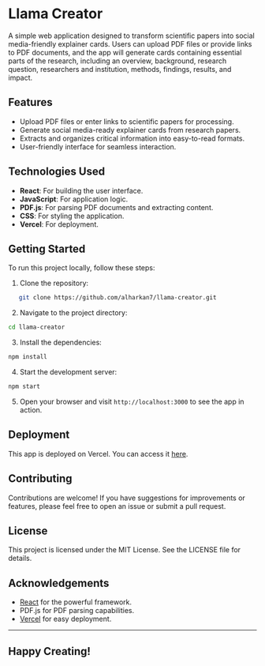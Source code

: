 
# Llama Creator

A simple web application designed to transform scientific papers into social media-friendly explainer cards. Users can upload PDF files or provide links to PDF documents, and the app will generate cards containing essential parts of the research, including an overview, background, research question, researchers and institution, methods, findings, results, and impact.

## Features

- Upload PDF files or enter links to scientific papers for processing.
- Generate social media-ready explainer cards from research papers.
- Extracts and organizes critical information into easy-to-read formats.
- User-friendly interface for seamless interaction.

## Technologies Used

- **React**: For building the user interface.
- **JavaScript**: For application logic.
- **PDF.js**: For parsing PDF documents and extracting content.
- **CSS**: For styling the application.
- **Vercel**: For deployment.

## Getting Started

To run this project locally, follow these steps:

1. Clone the repository:

```bash
   git clone https://github.com/alharkan7/llama-creator.git
```

2.  Navigate to the project directory:
    
```bash   
cd llama-creator
```  
3.  Install the dependencies:
    
```bash    
npm install
```

4.  Start the development server:
    
```bash    
npm start
```

5.  Open your browser and visit `http://localhost:3000` to see the app in action.
    

## Deployment

This app is deployed on Vercel. You can access it [here](https://llama-creator.vercel.app/).

## Contributing

Contributions are welcome! If you have suggestions for improvements or features, please feel free to open an issue or submit a pull request.

## License

This project is licensed under the MIT License. See the LICENSE file for details.

## Acknowledgements

-   [React](https://reactjs.org/) for the powerful framework.
-   PDF.js for PDF parsing capabilities.
-   [Vercel](https://vercel.com/) for easy deployment.

----------

## Happy Creating!
